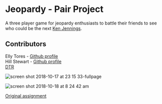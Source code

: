 # Jeopardy - Pair Project

A three player game for jeopardy enthusiasts to battle their friends to see who could be the next [Ken Jennings](https://en.wikipedia.org/wiki/Ken_Jennings).

## Contributors
Elly Tores - [Github profile](https://github.com/ellytea)<br>
Hill Stewart - [Github profile](https://github.com/ellytea)<br>
[DTR](https://gist.github.com/hillstew/b87faac4bebcfda08d874fcb6ddf3d95)

![screen shot 2018-10-17 at 23 15 33-fullpage](https://user-images.githubusercontent.com/36748280/47133092-59cd7600-d264-11e8-9942-829346435825.png)

![screen shot 2018-10-18 at 8 24 42 am](https://user-images.githubusercontent.com/36748280/47161980-58299f80-d2b0-11e8-9ce3-21eaff35807c.png)

[Original assignment](http://frontend.turing.io/projects/jeopardy.html)

